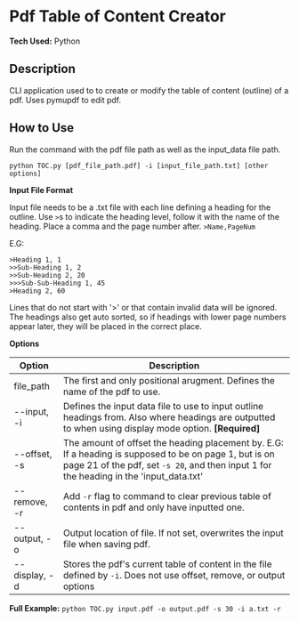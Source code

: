 # Pdf Table of Content Creator

**Tech Used:** Python

## Description

CLI application used to to create or modify the table of content (outline) of a pdf. Uses pymupdf to edit pdf. 

## How to Use

Run the command with the pdf file path as well as the input_data file path. 

```
python TOC.py [pdf_file_path.pdf] -i [input_file_path.txt] [other options]
```

**Input File Format**

Input file needs to be a .txt file with each line defining a heading for the outline. Use `>`s to indicate the heading level, follow it with the name of the heading. Place a comma and the page number after. `>Name,PageNum`

E.G:

```
>Heading 1, 1
>>Sub-Heading 1, 2
>>Sub-Heading 2, 20
>>>Sub-Sub-Heading 1, 45
>Heading 2, 60
```

Lines that do not start with '>' or that contain invalid data will be ignored. The headings also get auto sorted, so if headings with lower page numbers appear later, they will be placed in the correct place.



**Options**

| Option        | Description                                                                                                                                                                                       |
| ------------- | ------------------------------------------------------------------------------------------------------------------------------------------------------------------------------------------------- |
| file_path     | The first and only positional arugment. Defines the name of the pdf to use.                                                                                                                       |
| --input, -i   | Defines the input data file to use to input outline headings from. Also where headings are outputted to when using display mode option. **[Required]**                                            |
| --offset, -s  | The amount of offset the heading placement by. E.G: If a heading is supposed to be on page 1, but is on page 21 of the pdf, set `-s 20`, and then input 1 for the heading in the 'input_data.txt' |
| --remove, -r  | Add `-r` flag to command to clear previous table of contents in pdf and only have inputted one.                                                                                                   |
| --output, -o  | Output location of file. If not set, overwrites the input file when saving pdf.                                                                                                                   |
| --display, -d | Stores the pdf's current table of content in the file defined by `-i`. Does not use offset, remove, or output options                                                                             |

**Full Example:** `python TOC.py input.pdf -o output.pdf -s 30 -i a.txt -r`


